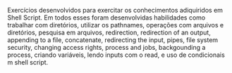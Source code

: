 Exercícios desenvolvidos para exercitar os conhecimentos adiquiridos em Shell Script. Em todos esses foram desenvolvidas habilidades como trabalhar com diretórios, utilizar os pathnames, operações com arquivos e diretórios, pesquisa em arquivos, redirection, redirection of an output, appending to a file, concatenate, redirecting the input, pipes, file system security, changing access rights, process and jobs, backgounding a process, criando variáveis, lendo inputs com o read, e uso de condicionais m shell script.
